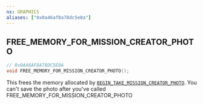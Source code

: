 ```yaml
---
ns: GRAPHICS
aliases: ["0x0a46af8a78dc5e0a"]
---
```

## FREE_MEMORY_FOR_MISSION_CREATOR_PHOTO

```c
// 0x0A46AF8A78DC5E0A
void FREE_MEMORY_FOR_MISSION_CREATOR_PHOTO();
```

This frees the memory allocated by [`BEGIN_TAKE_MISSION_CREATOR_PHOTO`](#_0x1DD2139A9A20DCE8). You can't save the photo after you've called FREE_MEMORY_FOR_MISSION_CREATOR_PHOTO


